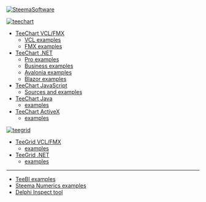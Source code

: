 
[![SteemaSoftware](https://user-images.githubusercontent.com/1788228/148072537-782b51e0-02f4-45dc-a28c-9d7c590c5cc3.png)](https://www.steema.com)

[![teechart](https://user-images.githubusercontent.com/1788228/148073705-b97d1b13-11b1-46c1-9cf0-dcfe282214f4.png)](https://www.steema.com)

- [TeeChart VCL/FMX](https://www.steema.com/product/vcl)
  - [VCL examples](https://github.com/Steema/TeeChart-VCL-FMX-Samples/tree/main/VCL)
  - [FMX examples](https://github.com/Steema/TeeChart-VCL-FMX-Samples/tree/main/FMX)
- [TeeChart .NET](https://www.steema.com/product/net)
  - [Pro examples](https://github.com/Steema/TeeChart-NET-Pro-Samples)
  - [Business examples](https://github.com/Steema/TeeChart-NET-Business-Samples)
  - [Avalonia examples](https://github.com/Steema/TeeChart-Avalonia-Samples)
  - [Blazor examples](https://github.com/Steema/TeeChart-NET-Pro-Samples/tree/main/Blazor)
- [TeeChart JavaScript](https://www.steema.com/product/html5)
  - [Sources and examples](https://github.com/Steema/TeeChart-JS)
- [TeeChart Java](https://www.steema.com/product/java)
  - [examples](https://github.com/Steema/TeeChart-JAVA-Samples)
- [TeeChart ActiveX](https://www.steema.com/product/ax)
  - [examples](https://github.com/Steema/TeeChart-ActiveX-Samples)

[![teegrid](https://user-images.githubusercontent.com/1788228/148073636-5d5cb38a-e2bb-4472-97c1-f9e7f2283884.png)](https://www.steema.com)

- [TeeGrid VCL/FMX](https://www.steema.com/product/gridvcl)
  - [examples](https://github.com/Steema/TeeGrid-VCL-FMX-Samples)
- [TeeGrid .NET](https://www.steema.com/product/gridnet)
  - [examples](https://github.com/Steema/TeeGrid-NET-Samples)

---

- [TeeBI examples](https://github.com/Steema/Steema-BI-Samples)
- [Steema Numerics examples](https://github.com/Steema/Steema-Numerics-Samples)
- [Delphi Inspect tool](https://github.com/Steema/Delphi_Inspect)
